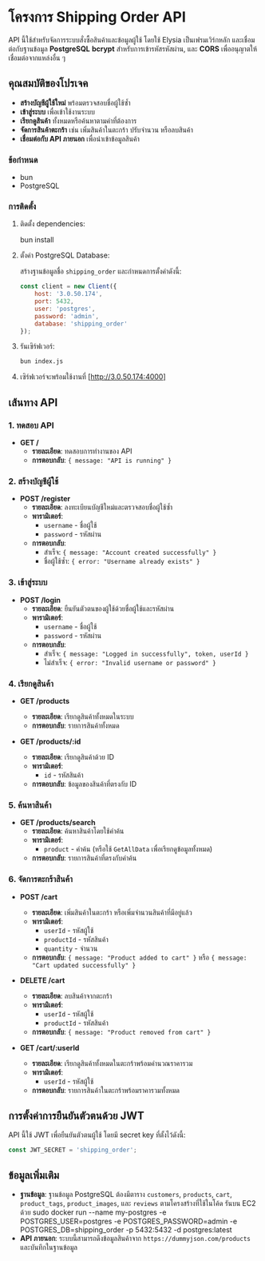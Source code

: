 # โครงการ Shipping Order API
API นี้ใช้สำหรับจัดการระบบสั่งซื้อสินค้าและข้อมูลผู้ใช้ โดยใช้ Elysia เป็นเฟรมเวิร์กหลัก 
และเชื่อมต่อกับฐานข้อมูล **PostgreSQL**  **bcrypt** สำหรับการเข้ารหัสรหัสผ่าน, และ **CORS** เพื่ออนุญาตให้เชื่อมต่อจากแหล่งอื่น ๆ
## คุณสมบัติของโปรเจค

- **สร้างบัญชีผู้ใช้ใหม่** พร้อมตรวจสอบชื่อผู้ใช้ซ้ำ
- **เข้าสู่ระบบ** เพื่อเข้าใช้งานระบบ
- **เรียกดูสินค้า** ทั้งหมดหรือค้นหาตามคำที่ต้องการ
- **จัดการสินค้าตะกร้า** เช่น เพิ่มสินค้าในตะกร้า ปรับจำนวน หรือลบสินค้า
- **เชื่อมต่อกับ API ภายนอก** เพื่อนำเข้าข้อมูลสินค้า

### ข้อกำหนด
- bun 
- PostgreSQL

### การติดตั้ง

1. ติดตั้ง dependencies:

    bun install
2. ตั้งค่า PostgreSQL Database:

    สร้างฐานข้อมูลชื่อ `shipping_order` และกำหนดการตั้งค่าดังนี้:

    ```javascript
    const client = new Client({
        host: '3.0.50.174',
        port: 5432,
        user: 'postgres',
        password: 'admin',
        database: 'shipping_order'
    });
    ```

3. รันเซิร์ฟเวอร์:
    ```bash
    bun index.js
    ```
4. เซิร์ฟเวอร์จะพร้อมใช้งานที่ [http://3.0.50.174:4000]

## เส้นทาง API

### 1. ทดสอบ API
- **GET /**
  - **รายละเอียด**: ทดสอบการทำงานของ API
  - **การตอบกลับ**: `{ message: "API is running" }`

### 2. สร้างบัญชีผู้ใช้
- **POST /register**
  - **รายละเอียด**: ลงทะเบียนบัญชีใหม่และตรวจสอบชื่อผู้ใช้ซ้ำ
  - **พารามิเตอร์**:
    - `username` - ชื่อผู้ใช้
    - `password` - รหัสผ่าน
  - **การตอบกลับ**: 
    - สำเร็จ: `{ message: "Account created successfully" }`
    - ชื่อผู้ใช้ซ้ำ: `{ error: "Username already exists" }`

### 3. เข้าสู่ระบบ
- **POST /login**
  - **รายละเอียด**: ยืนยันตัวตนของผู้ใช้ด้วยชื่อผู้ใช้และรหัสผ่าน
  - **พารามิเตอร์**:
    - `username` - ชื่อผู้ใช้
    - `password` - รหัสผ่าน
  - **การตอบกลับ**:
    - สำเร็จ: `{ message: "Logged in successfully", token, userId }`
    - ไม่สำเร็จ: `{ error: "Invalid username or password" }`

### 4. เรียกดูสินค้า
- **GET /products**
  - **รายละเอียด**: เรียกดูสินค้าทั้งหมดในระบบ
  - **การตอบกลับ**: รายการสินค้าทั้งหมด

- **GET /products/:id**
  - **รายละเอียด**: เรียกดูสินค้าด้วย ID
  - **พารามิเตอร์**: 
    - `id` - รหัสสินค้า
  - **การตอบกลับ**: ข้อมูลของสินค้าที่ตรงกับ ID

### 5. ค้นหาสินค้า
- **GET /products/search**
  - **รายละเอียด**: ค้นหาสินค้าโดยใช้คำค้น
  - **พารามิเตอร์**: 
    - `product` - คำค้น (หรือใช้ `GetAllData` เพื่อเรียกดูข้อมูลทั้งหมด)
  - **การตอบกลับ**: รายการสินค้าที่ตรงกับคำค้น

### 6. จัดการตะกร้าสินค้า
- **POST /cart**
  - **รายละเอียด**: เพิ่มสินค้าในตะกร้า หรือเพิ่มจำนวนสินค้าที่มีอยู่แล้ว
  - **พารามิเตอร์**:
    - `userId` - รหัสผู้ใช้
    - `productId` - รหัสสินค้า
    - `quantity` - จำนวน
  - **การตอบกลับ**: `{ message: "Product added to cart" }` หรือ `{ message: "Cart updated successfully" }`

- **DELETE /cart**
  - **รายละเอียด**: ลบสินค้าจากตะกร้า
  - **พารามิเตอร์**:
    - `userId` - รหัสผู้ใช้
    - `productId` - รหัสสินค้า
  - **การตอบกลับ**: `{ message: "Product removed from cart" }`

- **GET /cart/:userId**
  - **รายละเอียด**: เรียกดูสินค้าทั้งหมดในตะกร้าพร้อมคำนวณราคารวม
  - **พารามิเตอร์**: 
    - `userId` - รหัสผู้ใช้
  - **การตอบกลับ**: รายการสินค้าในตะกร้าพร้อมราคารวมทั้งหมด

## การตั้งค่าการยืนยันตัวตนด้วย JWT

API นี้ใช้ JWT เพื่อยืนยันตัวตนผู้ใช้ โดยมี secret key ที่ตั้งไว้ดังนี้:

```javascript
const JWT_SECRET = 'shipping_order';
```

## ข้อมูลเพิ่มเติม

- **ฐานข้อมูล**: ฐานข้อมูล PostgreSQL ต้องมีตาราง `customers`, `products`, `cart`, `product_tags`, `product_images`, และ `reviews` ตามโครงสร้างที่ใช้ในโค้ด
รันบน EC2 ด้วย
sudo docker run --name my-postgres -e POSTGRES_USER=postgres -e POSTGRES_PASSWORD=admin -e POSTGRES_DB=shipping_order -p 5432:5432 -d postgres:latest
- **API ภายนอก**: ระบบนี้สามารถดึงข้อมูลสินค้าจาก `https://dummyjson.com/products` และบันทึกในฐานข้อมูล